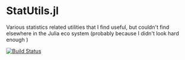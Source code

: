 # StatUtils.jl
Various statistics related utilities that I find useful, but couldn't find elsewhere in the Julia eco system (probably because I didn't look hard enough )

[![Build Status](https://travis-ci.org/grero/StatUtils.jl.svg?branch=master)](https://travis-ci.org/grero/StatUtils.jl)
